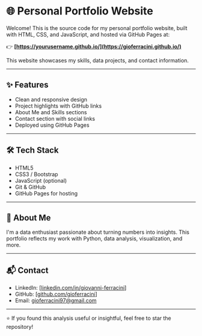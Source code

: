 # 🌐 Personal Portfolio Website

Welcome! This is the source code for my personal portfolio website, built with HTML, CSS, and JavaScript, and hosted via GitHub Pages at:

👉 **[https://yourusername.github.io/](https://gioferracini.github.io/)**

This website showcases my skills, data projects, and contact information.

---

## ✨ Features

- Clean and responsive design
- Project highlights with GitHub links
- About Me and Skills sections
- Contact section with social links
- Deployed using GitHub Pages

---

## 🛠️ Tech Stack

- HTML5
- CSS3 / Bootstrap
- JavaScript (optional)
- Git & GitHub
- GitHub Pages for hosting

---

## 👤 About Me

I'm a data enthusiast passionate about turning numbers into insights. This portfolio reflects my work with Python, data analysis, visualization, and more.

---

## 📬 Contact

- LinkedIn: [[linkedin.com/in/giovanni-ferracini](https://linkedin.com/in/giovanni-ferracini)]
- GitHub: [[github.com/gioferracini](https://github.com/gioferracini)]
- Email: gioferracini97@gmail.com

---

⭐ If you found this analysis useful or insightful, feel free to star the repository!
